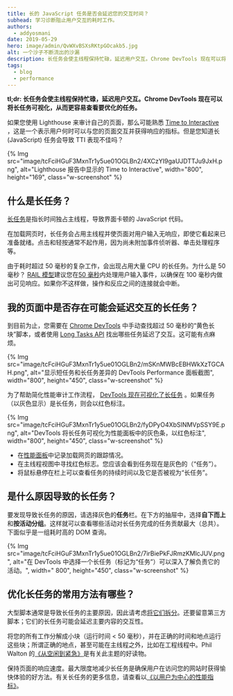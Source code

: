 ```yaml
---
title: 长的 JavaScript 任务是否会延迟您的交互时间？
subhead: 学习诊断阻止用户交互的耗时工作。
authors:
  - addyosmani
date: 2019-05-29
hero: image/admin/QvWXvBSXsRKtpGOcakb5.jpg
alt: 一个沙子不断流出的沙漏
description: 长任务会使主线程保持忙碌，延迟用户交互。Chrome DevTools 现在可以将长任务可视化，从而更容易查看要优化的任务。
tags:
  - blog
  - performance
---
```


**tl;dr: 长任务会使主线程保持忙碌，延迟用户交互。Chrome DevTools 现在可以将长任务可视化，从而更容易查看要优化的任务。**

如果您使用 Lighthouse 来审计自己的页面，那么可能熟悉 [Time to Interactive](/interactive) ，这是一个表示用户何时可以与您的页面交互并获得响应的指标。但是您知道长 (JavaScript) 任务会导致 TTI 表现不佳吗？

{% Img src="image/tcFciHGuF3MxnTr1y5ue01OGLBn2/4XCzYI9gaUJDTTJu9JxH.png", alt="Lighthouse 报告中显示的 Time to Interactive", width="800", height="169", class="w-screenshot" %}

## 什么是长任务？

[长任务](https://developer.mozilla.org/docs/Web/API/Long_Tasks_API)是指长时间独占主线程，导致界面卡顿的 JavaScript 代码。

在加载网页时，长任务会占用主线程并使页面对用户输入无响应，即使它看起来已准备就绪。点击和轻按通常不起作用，因为尚未附加事件侦听器、单击处理程序等。

由于耗时超过 50 毫秒的复杂工作，会出现占用大量 CPU 的长任务。为什么是 50 毫秒？ [RAIL 模型](https://developers.google.com/web/fundamentals/performance/rail)建议您在[50 毫秒](https://developers.google.com/web/fundamentals/performance/rail#response)内处理用户输入事件，以确保在 100 毫秒内做出可见响应。如果你不这样做，操作和反应之间的连接就会中断。

## 我的页面中是否存在可能会延迟交互的长任务？

到目前为止，您需要在 [Chrome DevTools](https://developers.google.com/web/tools/chrome-devtools/) 中手动查找超过 50 毫秒的“黄色长块”脚本，或者使用 [Long Tasks API](https://calendar.perfplanet.com/2017/tracking-cpu-with-long-tasks-api/) 找出哪些任务延迟了交互。这可能有点麻烦。

{% Img src="image/tcFciHGuF3MxnTr1y5ue01OGLBn2/mSKnMWBcEBHWkXzTGCAH.png", alt="显示短任务和长任务差异的 DevTools Performance 面板截图", width="800", height="450", class="w-screenshot" %}

为了帮助简化性能审计工作流程， [DevTools 现在可视化了长任务](https://developers.google.com/web/updates/2019/03/devtools#longtasks) 。如果任务（以灰色显示）是长任务，则会以红色标注。

{% Img src="image/tcFciHGuF3MxnTr1y5ue01OGLBn2/fyDPyO4XbSINMVpSSY9E.png", alt="DevTools 将长任务可视化为性能面板中的灰色条，以红色标注", width="800", height="450", class="w-screenshot" %}

- 在[性能面板](https://developers.google.com/web/tools/chrome-devtools/evaluate-performance/)中记录加载网页的跟踪情况。
- 在主线程视图中寻找红色标志。您应该会看到任务现在是灰色的（“任务”）。
- 将鼠标悬停在栏上可以查看任务的持续时间以及它是否被视为“长任务”。

## 是什么原因导致的长任务？

要发现导致长任务的原因，请选择灰色的**任务**栏。在下方的抽屉中，选择**自下而上**和**按活动分组**。这样就可以查看哪些活动对长任务完成的任务贡献最大（总共）。下面似乎是一组耗时高的 DOM 查询。

{% Img src="image/tcFciHGuF3MxnTr1y5ue01OGLBn2/7irBiePkFJRmzKMlcJUV.png", alt="在 DevTools 中选择一个长任务（标记为“任务”）可以深入了解负责它的活动。", width=" 800", height="450", class="w-screenshot" %}

## 优化长任务的常用方法有哪些？

大型脚本通常是导致长任务的主要原因，因此请考虑[将它们拆分](/reduce-javascript-payloads-with-code-splitting)。还要留意第三方脚本；它们的长任务可能会延迟主要内容的交互性。

将您的所有工作分解成小块（运行时间 &lt; 50 毫秒），并在正确的时间和地点运行这些块；所谓正确的地点，甚至可能在主线程之外，比如在工程线程中。Phil Walton 的[《从空闲到紧急》](https://philipwalton.com/articles/idle-until-urgent/)是有关此主题的好读物。

保持页面的响应速度。最大限度地减少长任务是确保用户在访问您的网站时获得愉快体验的好方法。有关长任务的更多信息，请查看以[《以用户为中心的性能指标》](https://developers.google.com/web/fundamentals/performance/user-centric-performance-metrics#tracking_long_tasks)。
